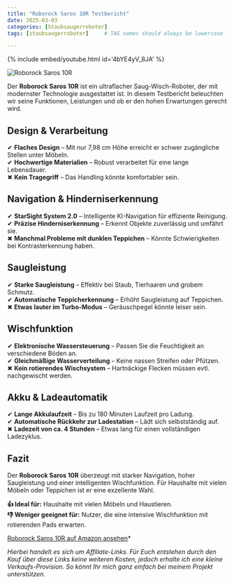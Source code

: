 ```yaml
---
title: "Roborock Saros 10R Testbericht"
date: 2025-03-03
categories: [Staubsaugerroboter]
tags: [staubsaugerroboter]     # TAG names should always be lowercase

---
```


{% include embed/youtube.html id='4bYE4yV_8JA' %}

![Roborock Saros 10R](https://m.media-amazon.com/images/I/71HJ5UqzgXL._AC_SL1500_.jpg)

Der **Roborock Saros 10R** ist ein ultraflacher Saug-Wisch-Roboter, der mit modernster Technologie ausgestattet ist. In diesem Testbericht beleuchten wir seine Funktionen, Leistungen und ob er den hohen Erwartungen gerecht wird.

## Design & Verarbeitung

✔ **Flaches Design** – Mit nur 7,98 cm Höhe erreicht er schwer zugängliche Stellen unter Möbeln.  
✔ **Hochwertige Materialien** – Robust verarbeitet für eine lange Lebensdauer.  
✖ **Kein Tragegriff** – Das Handling könnte komfortabler sein.

## Navigation & Hinderniserkennung

✔ **StarSight System 2.0** – Intelligente KI-Navigation für effiziente Reinigung.  
✔ **Präzise Hinderniserkennung** – Erkennt Objekte zuverlässig und umfährt sie.  
✖ **Manchmal Probleme mit dunklen Teppichen** – Könnte Schwierigkeiten bei Kontrasterkennung haben.

## Saugleistung

✔ **Starke Saugleistung** – Effektiv bei Staub, Tierhaaren und grobem Schmutz.  
✔ **Automatische Teppicherkennung** – Erhöht Saugleistung auf Teppichen.  
✖ **Etwas lauter im Turbo-Modus** – Geräuschpegel könnte leiser sein.

## Wischfunktion

✔ **Elektronische Wassersteuerung** – Passen Sie die Feuchtigkeit an verschiedene Böden an.  
✔ **Gleichmäßige Wasserverteilung** – Keine nassen Streifen oder Pfützen.  
✖ **Kein rotierendes Wischsystem** – Hartnäckige Flecken müssen evtl. nachgewischt werden.

## Akku & Ladeautomatik

✔ **Lange Akkulaufzeit** – Bis zu 180 Minuten Laufzeit pro Ladung.  
✔ **Automatische Rückkehr zur Ladestation** – Lädt sich selbstständig auf.  
✖ **Ladezeit von ca. 4 Stunden** – Etwas lang für einen vollständigen Ladezyklus.

## Fazit

Der **Roborock Saros 10R** überzeugt mit starker Navigation, hoher Saugleistung und einer intelligenten Wischfunktion. Für Haushalte mit vielen Möbeln oder Teppichen ist er eine exzellente Wahl.

**👍 Ideal für:** Haushalte mit vielen Möbeln und Haustieren.  
**👎 Weniger geeignet für:** Nutzer, die eine intensive Wischfunktion mit rotierenden Pads erwarten.

[Roborock Saros 10R auf Amazon ansehen](https://amzn.to/43Km6Oq)*

*Hierbei handelt es sich um Affiliate-Links. Für Euch entstehen durch den Kauf über diese Links keine weiteren Kosten, jedoch erhalte ich eine kleine Verkaufs-Provision. So könnt Ihr mich ganz einfach bei meinem Projekt unterstützen.*
